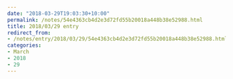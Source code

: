 ```yaml
---
date: "2018-03-29T19:03:30+10:00"
permalink: /notes/54e4363cb4d2e3d72fd55b20018a448b38e52988.html
title: 2018/03/29 entry
redirect_from:
- /notes/entry/2018/03/29/54e4363cb4d2e3d72fd55b20018a448b38e52988.html
categories:
- March
- 2018
- 29
---
```

